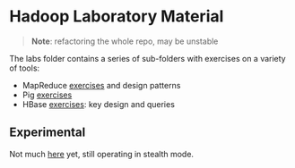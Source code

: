 # Hadoop Laboratory Material
> **Note**: refactoring the whole repo, may be unstable


The labs folder contains a series of sub-folders with exercises on a variety of tools:
* MapReduce [exercises](labs/mapreduce-lab/README.md) and design patterns 
* Pig [exercises](labs/pig-lab/README.md) 
* HBase [exercises](labs/hbase-lab/README.md): key design and queries 

## Experimental
Not much [here](experimental/README.md) yet, still operating in stealth mode.
